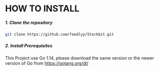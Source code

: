 # HOW TO INSTALL

##### 1. Clone the repository

```bash
git clone https://github.com/feedlyy/Stockbit.git
```

##### 2. Install Prerequisites
This Project use Go 1.14, please download the same version
or the newer version of Go from https://golang.org/dl/

